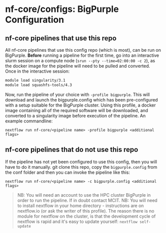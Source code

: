 # nf-core/configs: BigPurple Configuration

## nf-core pipelines that use this repo

All nf-core pipelines that use this config repo (which is most), can be run on BigPurple. **Before** running a pipeline for the first time, go into an interactive slurm session on a compute node (`srun --pty --time=02:00:00 -c 2`), as the docker image for the pipeline will need to be pulled and converted. Once in the interactive session:

```bash
module load singularity/3.1
module load squashfs-tools/4.3
```

Now, run the pipeline of your choice with `-profile bigpurple`. This will download and launch the bigpurple.config which has been pre-configured with a setup suitable for the BigPurple cluster. Using this profile, a docker image containing all of the required software will be downloaded, and converted to a singularity image before execution of the pipeline.
An example commandline:

`nextflow run nf-core/<pipeline name> -profile bigpurple <additional flags>`

## nf-core pipelines that do not use this repo

If the pipeline has not yet been configured to use this config, then you will have to do it manually.
git clone this repo, copy the `bigpurple.config` from the conf folder and then you can invoke the pipeline like this:

`nextflow run nf-core/<pipeline name> -c bigpurple.config <additional flags>`

>NB: You will need an account to use the HPC cluster BigPurple in order to run the pipeline. If in doubt contact MCIT.
>NB: You will need to install nextflow in your home directory - instructions are on nextflow.io (or ask the writer of this profile). The reason there is no module for nextflow on the cluster, is that the development cycle of nextflow is rapid and it's easy to update yourself: `nextflow self-update`
